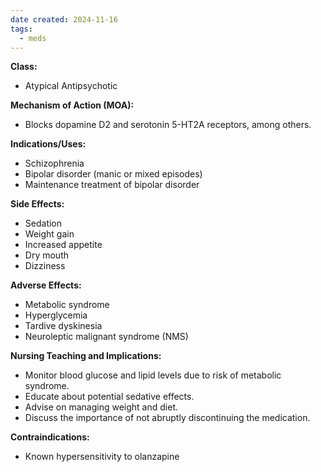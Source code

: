 ```yaml
---
date created: 2024-11-16
tags:
  - meds
---
```

**Class:**
- Atypical Antipsychotic

**Mechanism of Action (MOA):**
- Blocks dopamine D2 and serotonin 5-HT2A receptors, among others.

**Indications/Uses:**
- Schizophrenia
- Bipolar disorder (manic or mixed episodes)
- Maintenance treatment of bipolar disorder

**Side Effects:**
- Sedation
- Weight gain
- Increased appetite
- Dry mouth
- Dizziness

**Adverse Effects:**
- Metabolic syndrome
- Hyperglycemia
- Tardive dyskinesia
- Neuroleptic malignant syndrome (NMS)

**Nursing Teaching and Implications:**
- Monitor blood glucose and lipid levels due to risk of metabolic syndrome.
- Educate about potential sedative effects.
- Advise on managing weight and diet.
- Discuss the importance of not abruptly discontinuing the medication.

**Contraindications:**
- Known hypersensitivity to olanzapine